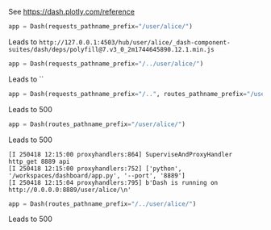 See https://dash.plotly.com/reference

```python
app = Dash(requests_pathname_prefix="/user/alice/") 
```

Leads to `http://127.0.0.1:4503/hub/user/alice/_dash-component-suites/dash/deps/polyfill@7.v3_0_2m1744645890.12.1.min.js`

```python
app = Dash(requests_pathname_prefix="/../user/alice/")
```

Leads to ``

```python
app = Dash(requests_pathname_prefix="/..", routes_pathname_prefix="/user/alice/")
```

Leads to 500

```python
app = Dash(routes_pathname_prefix="/user/alice/")
```

Leads to 500 

```
[I 250418 12:15:00 proxyhandlers:864] SuperviseAndProxyHandler http_get 8889 api
[I 250418 12:15:00 proxyhandlers:752] ['python', '/workspaces/dashboard/app.py', '--port', '8889']
[I 250418 12:15:04 proxyhandlers:795] b'Dash is running on http://0.0.0.0:8889/user/alice/\n'
```

```python
app = Dash(routes_pathname_prefix="/../user/alice/")
```

Leads to 500